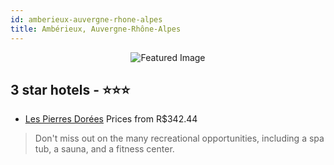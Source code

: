 ```yaml
---
id: amberieux-auvergne-rhone-alpes
title: Ambérieux, Auvergne-Rhône-Alpes
---
```


<center><img src="https://i.travelapi.com/hotels/4000000/3650000/3644100/3644099/ff01860d_z.jpg" alt="Featured Image" /></center>


##  3 star hotels - ⭐️⭐️⭐️

-    [Les Pierres Dorées](https://us.hurb.com/hotels/amberieux/les-pierres-dorees-JNP-JP723773?cmp=18055) Prices from R$342.44
   > Don't miss out on the many recreational opportunities, including a spa tub, a sauna, and a fitness center.
